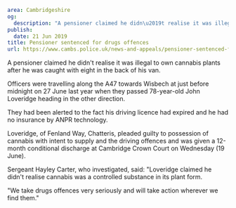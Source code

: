 ```yaml
area: Cambridgeshire
og:
  description: "A pensioner claimed he didn\u2019t realise it was illegal to own cannabis plants after he was caught with eight in the back of his van."
publish:
  date: 21 Jun 2019
title: Pensioner sentenced for drugs offences
url: https://www.cambs.police.uk/news-and-appeals/pensioner-sentenced-for-drugs-offences
```

A pensioner claimed he didn't realise it was illegal to own cannabis plants after he was caught with eight in the back of his van.

Officers were travelling along the A47 towards Wisbech at just before midnight on 27 June last year when they passed 78-year-old John Loveridge heading in the other direction.

They had been alerted to the fact his driving licence had expired and he had no insurance by ANPR technology.

Loveridge, of Fenland Way, Chatteris, pleaded guilty to possession of cannabis with intent to supply and the driving offences and was given a 12-month conditional discharge at Cambridge Crown Court on Wednesday (19 June).

Sergeant Hayley Carter, who investigated, said: "Loveridge claimed he didn't realise cannabis was a controlled substance in its plant form.

"We take drugs offences very seriously and will take action wherever we find them."
